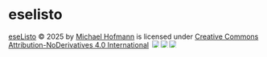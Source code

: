 # eselisto

<a href="https://github.com/MichaH/eselisto">eseListo</a> © 2025 by <a href="https://www.michaelhofmann.net/">Michael Hofmann</a> is licensed under <a href="https://creativecommons.org/licenses/by-nd/4.0/">Creative Commons Attribution-NoDerivatives 4.0 International</a>
<img src="https://mirrors.creativecommons.org/presskit/icons/cc.svg" style="max-width: 1em;max-height:1em;margin-left: .2em;"><img src="https://mirrors.creativecommons.org/presskit/icons/by.svg" style="max-width: 1em;max-height:1em;margin-left: .2em;"><img src="https://mirrors.creativecommons.org/presskit/icons/nd.svg" style="max-width: 1em;max-height:1em;margin-left: .2em;">
